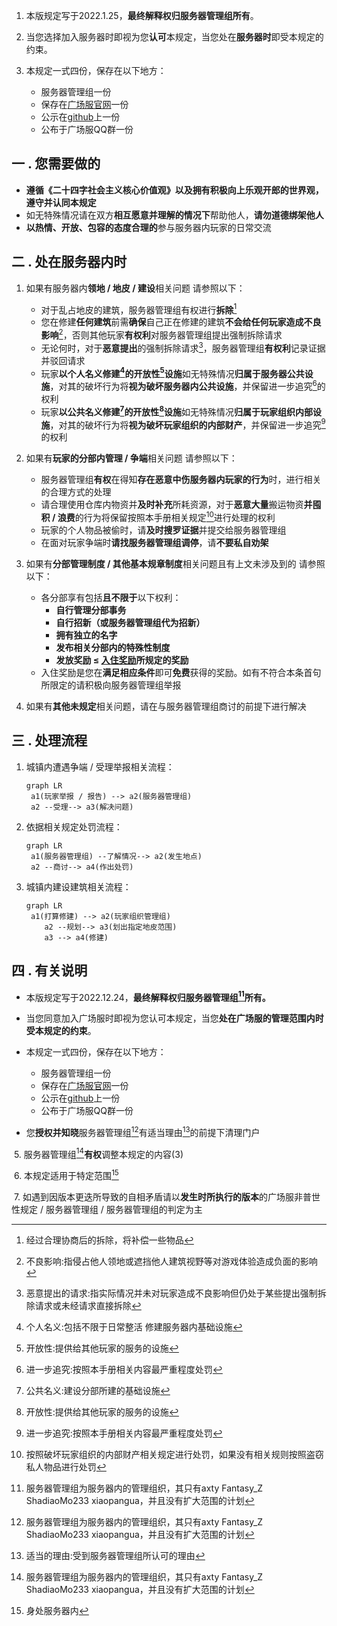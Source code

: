 1. 本版规定写于2022.1.25，**最终解释权归服务器管理组所有**。

2. 当您选择加入服务器时即视为您**认可**本规定，当您处在**服务器时**即受本规定的约束。

3. 本规定一式四份，保存在以下地方：

   - 服务器管理组一份
   - 保存在[广场服官网](g-c-z.cc/server-rules/)一份
   - 公示在[github](https://github.com/GuangChangZhen/server-rules)上一份
   - 公布于广场服QQ群一份


## 一 . 您需要做的

  - **遵循《二十四字社会主义核心价值观》以及拥有积极向上乐观开郎的世界观，遵守并认同本规定**
  - 如无特殊情况请在双方**相互愿意并理解的情况下**帮助他人，**请勿道德绑架他人**
  - **以热情、开放、包容的态度合理的**参与服务器内玩家的日常交流

## 二 . 处在服务器内时

  1. 如果有服务器内**领地 / 地皮 / 建设**相关问题 请参照以下：

        - 对于乱占地皮的建筑，服务器管理组有权进行**拆除**[^1]
        - 您在修建**任何建筑**前需**确保**自己正在修建的建筑**不会给任何玩家造成不良影响**[^2]，否则其他玩家**有权利**对服务器管理组提出强制拆除请求
        - 无论何时，对于**恶意提出**的强制拆除请求[^3]，服务器管理组**有权利**记录证据并驳回请求
        - 玩家**以个人名义修建[^4]的开放性[^5]设施**如无特殊情况**归属于服务器公共设施**，对其的破坏行为将**视为破坏服务器内公共设施**，并保留进一步追究[^7]的权利
        - 玩家**以公共名义修建[^6]的开放性[^5]设施**如无特殊情况**归属于玩家组织内部设施**，对其的破坏行为将**视为破坏玩家组织的内部财产**，并保留进一步追究[^7]的权利
  2. 如果有**玩家的分部内管理 / 争端**相关问题 请参照以下：
        - 服务器管理组**有权**在得知**存在恶意中伤服务器内玩家的行为**时，进行相关的合理方式的处理
        - 请合理使用仓库内物资并**及时补充**所耗资源，对于**恶意大量**搬运物资**并囤积 / 浪费**的行为将保留按照本手册相关规定[^8]进行处理的权利
        - 玩家的个人物品被偷时，请**及时搜罗证据**并提交给服务器管理组
        - 在面对玩家争端时**请找服务器管理组调停**，请**不要私自劝架**
3. 如果有**分部管理制度 / 其他基本规章制度**相关问题且有上文未涉及到的 请参照以下：
   - 各分部享有包括**且不限于**以下权利：
     - **自行管理分部事务**
     - **自行招新（或服务器管理组代为招新）**
     - **拥有独立的名字**
     - **发布相关分部内的特殊性制度**
     - **发放奖励 ≤ [入住奖励](https://g-c-z.cc/入住奖励/)所规定的奖励**
   - 入住奖励是您在**满足相应条件**即可**免费**获得的奖励。如有不符合本条首句所限定的请积极向服务器管理组举报
4. 如果有**其他未规定**相关问题，请在与服务器管理组商讨的前提下进行解决

[^1]:经过合理协商后的拆除，将补偿一些物品

[^2]:不良影响:指侵占他人领地或遮挡他人建筑视野等对游戏体验造成负面的影响

[^3]:恶意提出的请求:指实际情况并未对玩家造成不良影响[^2]但仍处于某些提出强制拆除请求或未经请求直接拆除

[^4]:个人名义:包括不限于日常整活 修建服务器内基础设施

[^5]:开放性:提供给其他玩家的服务的设施

[^6]:公共名义:建设分部所建的基础设施

[^7]:进一步追究:按照本手册相关内容最严重程度处罚

[^8]:按照破坏玩家组织的内部财产相关规定进行处罚，如果没有相关规则按照盗窃私人物品进行处罚

[^9]:具体请以[官网上的入住奖励](g-c-z.cc/入住奖励/)为准

## 三 . 处理流程

1. 城镇内遭遇争端 / 受理举报相关流程：

   ~~~mermaid
   graph LR
   	a1(玩家举报 / 报告) --> a2(服务器管理组)
   	a2 --受理--> a3(解决问题)
   ~~~

2. 依据相关规定处罚流程：

   ```mermaid
   graph LR
   	a1(服务器管理组) --了解情况--> a2(发生地点)
   	a2 --商讨--> a4(作出处罚)
   ```
   
   
   
3. 城镇内建设建筑相关流程：

   ~~~mermaid
   graph LR
   	a1(打算修建) --> a2(玩家组织管理组)
       a2 --规划--> a3(划出指定地皮范围)
       a3 --> a4(修建)
   ~~~

   
## 四 . 有关说明

- 本版规定写于2022.12.24，**最终解释权归服务器管理组[^4-1]所有。**
- 当您同意加入广场服时即视为您认可本规定，当您**处在广场服的管理范围内时受本规定的约束**。
- 本规定一式四份，保存在以下地方：

  - 服务器管理组一份
  - 保存在[广场服官网](g-c-z.cc/server-rules/)一份
  - 公示在[github](https://github.com/GuangChangZhen/server-rules/tree/main)上一份
  - 公布于广场服QQ群一份
- 您**授权并知晓**服务器管理组[^4-1]有适当理由[^4-2]的前提下清理门户

​	5. 服务器管理组[^4-1]**有权**调整本规定的内容(3)

​	6. 本规定适用于特定范围[^4-3]

​	7. 如遇到因版本更迭所导致的自相矛盾请以**发生时所执行的版本**的广场服非普世性规定 / 服务器管理组 / 服务器管理组的判定为主

[^4-1]:服务器管理组为服务器内的管理组织，其只有axty Fantasy_Z ShadiaoMo233 xiaopangua，并且没有扩大范围的计划
[^4-2]:适当的理由:受到服务器管理组所认可的理由
[^4-3]:身处服务器内
